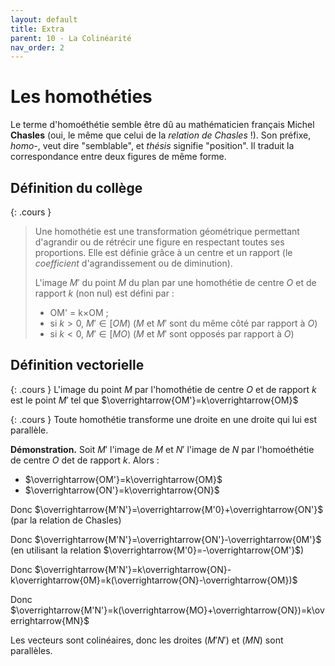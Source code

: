 ```yaml
---
layout: default
title: Extra
parent: 10 - La Colinéarité
nav_order: 2
---
```


# Les homothéties

Le terme d'homoéthétie semble être dû au mathématicien français Michel **Chasles** (oui, le même que celui de la *relation de Chasles* !). Son préfixe, *homo-*, veut dire "semblable", et *thésis* signifie "position".
Il traduit la correspondance entre deux figures de même forme.

## Définition du collège

{: .cours }
> Une homothétie est une transformation géométrique permettant d'agrandir ou de rétrécir une figure en respectant toutes ses proportions. Elle est définie grâce à un centre et un rapport (le *coefficient* d'agrandissement ou de diminution).
> 
> L'image $M'$ du point $M$ du plan par une homothétie de centre $O$ et de rapport $k$ (non nul) est défini par :
> 
>   - OM' = k×OM ;
  >  - si $k > 0$, $M'\in[OM)$ ($M$ et $M'$ sont du même côté par rapport à $O$)
  >  - si $k < 0$, $M'\in[MO)$ ($M$ et $M'$ sont opposés par rapport à $O$)

## Définition vectorielle

{: .cours }
L'image du point $M$ par l'homothétie de centre $O$ et de rapport $k$ est le point $M'$ tel que $\overrightarrow{OM'}=k\overrightarrow{OM}$

{: .cours }
Toute homothétie transforme une droite en une droite qui lui est parallèle.

**Démonstration.**
Soit $M'$ l'image de $M$ et $N'$ l'image de $N$ par l'homoéthétie de centre $O$ det de rapport $k$.
Alors :
- $\overrightarrow{OM'}=k\overrightarrow{OM}$
- $\overrightarrow{ON'}=k\overrightarrow{ON}$

Donc $\overrightarrow{M'N'}=\overrightarrow{M'0}+\overrightarrow{ON'}$ (par la relation de Chasles)

Donc $\overrightarrow{M'N'}=\overrightarrow{ON'}-\overrightarrow{0M'}$ (en utilisant la relation $\overrightarrow{M'0}=-\overrightarrow{OM'}$)

Donc $\overrightarrow{M'N'}=k\overrightarrow{ON}-k\overrightarrow{0M}=k(\overrightarrow{ON}-\overrightarrow{OM})$

Donc $\overrightarrow{M'N'}=k(\overrightarrow{MO}+\overrightarrow{ON})=k\overrightarrow{MN}$

Les vecteurs sont colinéaires, donc les droites $(M'N')$ et $(MN)$ sont parallèles.

